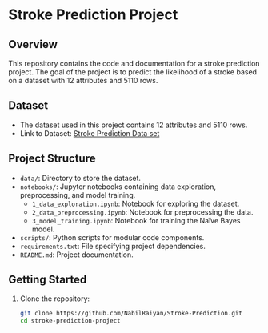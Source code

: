 # Stroke Prediction Project

## Overview

This repository contains the code and documentation for a stroke prediction project. The goal of the project is to predict the likelihood of a stroke based on a dataset with 12 attributes and 5110 rows.

## Dataset

- The dataset used in this project contains 12 attributes and 5110 rows.
- Link to Dataset:  <a href="https://www.kaggle.com/datasets/fedesoriano/stroke-prediction-dataset?resource=download">Stroke Prediction Data set</a>

## Project Structure

- `data/`: Directory to store the dataset.
- `notebooks/`: Jupyter notebooks containing data exploration, preprocessing, and model training.
  - `1_data_exploration.ipynb`: Notebook for exploring the dataset.
  - `2_data_preprocessing.ipynb`: Notebook for preprocessing the data.
  - `3_model_training.ipynb`: Notebook for training the Naïve Bayes model.
- `scripts/`: Python scripts for modular code components.
- `requirements.txt`: File specifying project dependencies.
- `README.md`: Project documentation.

## Getting Started

1. Clone the repository:

   ```bash
   git clone https://github.com/NabilRaiyan/Stroke-Prediction.git
   cd stroke-prediction-project
